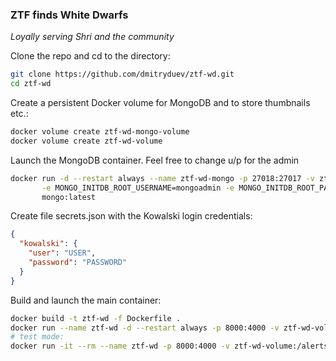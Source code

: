 ### ZTF finds White Dwarfs

_Loyally serving Shri and the community_

Clone the repo and cd to the directory:
```bash
git clone https://github.com/dmitryduev/ztf-wd.git
cd ztf-wd
```

Create a persistent Docker volume for MongoDB and to store thumbnails etc.:
```bash
docker volume create ztf-wd-mongo-volume
docker volume create ztf-wd-volume
```

Launch the MongoDB container. Feel free to change u/p for the admin
```bash
docker run -d --restart always --name ztf-wd-mongo -p 27018:27017 -v ztf-wd-mongo-volume:/data/db \
       -e MONGO_INITDB_ROOT_USERNAME=mongoadmin -e MONGO_INITDB_ROOT_PASSWORD=mongoadminsecret \
       mongo:latest
```

Create file secrets.json with the Kowalski login credentials:
```json
{
  "kowalski": {
    "user": "USER",
    "password": "PASSWORD"
  }
}
```

Build and launch the main container:
```bash
docker build -t ztf-wd -f Dockerfile .
docker run --name ztf-wd -d --restart always -p 8000:4000 -v ztf-wd-volume:/alerts --link ztf-wd-mongo:mongo ztf-wd
# test mode:
docker run -it --rm --name ztf-wd -p 8000:4000 -v ztf-wd-volume:/alerts --link ztf-wd-mongo:mongo ztf-wd
```

